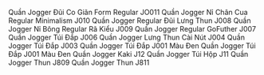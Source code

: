 Quần Jogger Đũi Co Giãn Form Regular JO011
Quần Jogger Nỉ Chân Cua Regular Minimalism J010
Quần Jogger Regular Đũi Lưng Thun J008
Quần Jogger Nỉ Bông Regular Rã Kiểu J009
Quần Jogger Regular GoFuther J007
Quần Jogger Túi Đắp J006
Quần Jogger Lưng Thun Cài Nút J004
Quần Jogger Túi Đắp J003
Quần Jogger Túi Đắp J001 Màu Đen
Quần Jogger Túi Đắp J001 Màu Đen
Quần Jogger Kaki J12
Quần Jogger Túi Hộp J11
Quần Jogger Thun J809
Quần Jogger Thun J811
